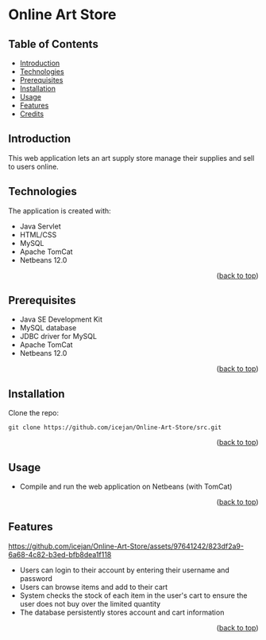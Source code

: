 # Online Art Store
<a name="readme-top"></a>

## Table of Contents
* [Introduction](#introduction)
* [Technologies](#technologies)
* [Prerequisites](#prerequisites)
* [Installation](#installation)
* [Usage](#usage)
* [Features](#features)
* [Credits](#credits)

## Introduction
This web application lets an art supply store manage their supplies and sell to users online.
## Technologies
The application is created with:
* Java Servlet
* HTML/CSS
* MySQL
* Apache TomCat
* Netbeans 12.0

<p align="right">(<a href="#readme-top">back to top</a>)</p>

## Prerequisites
* Java SE Development Kit
* MySQL database
* JDBC driver for MySQL
* Apache TomCat 
* Netbeans 12.0

<p align="right">(<a href="#readme-top">back to top</a>)</p>

## Installation
Clone the repo:

`git clone https://github.com/icejan/Online-Art-Store/src.git`

<p align="right">(<a href="#readme-top">back to top</a>)</p>

## Usage
* Compile and run the web application on Netbeans (with TomCat)

<p align="right">(<a href="#readme-top">back to top</a>)</p>

## Features

https://github.com/icejan/Online-Art-Store/assets/97641242/823df2a9-6a68-4c82-b3ed-bfb8dea1f118

* Users can login to their account by entering their username and password 
* Users can browse items and add to their cart
* System checks the stock of each item in the user's cart to ensure the user does not buy over the limited quantity
* The database persistently stores account and cart information 

<p align="right">(<a href="#readme-top">back to top</a>)</p>

